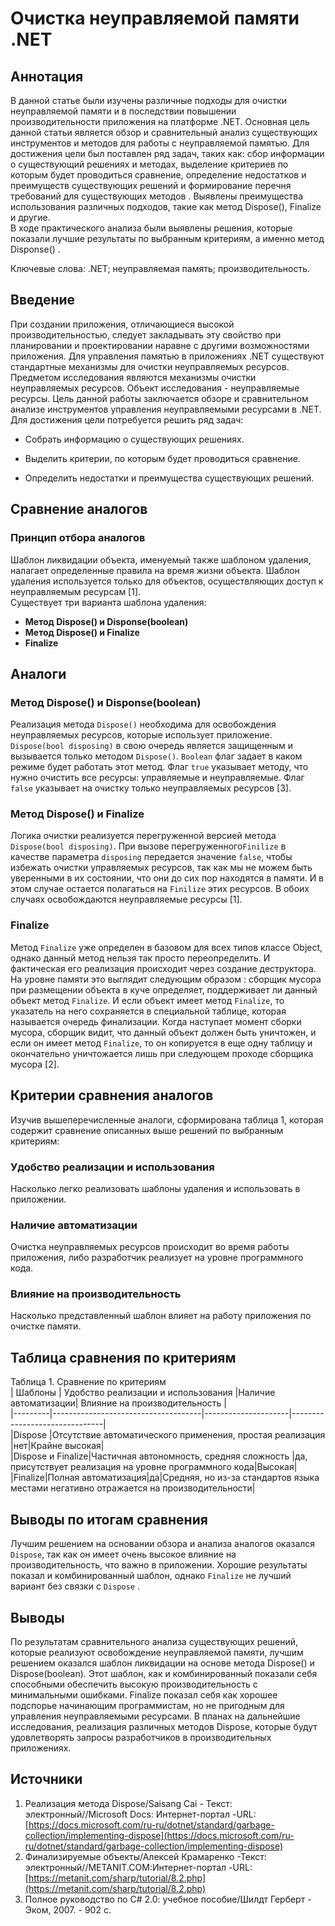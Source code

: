 ﻿
# Очистка неуправляемой памяти .NET  
      
## Аннотация  
В данной статье были изучены различные подходы для очистки неуправляемой памяти и в последствии повышении производительности приложения на платформе .NET. Основная цель данной статьи является обзор и сравнительный анализ существующих инструментов и методов для работы с неуправляемой памятью. Для достижения цели был поставлен ряд задач, таких как: сбор информации о существующий решениях и методах, выделение критериев по которым будет проводиться сравнение, определение недостатков и преимуществ существующих решений и формирование перечня требований для существующих методов . Выявлены преимущества использования различных подходов, такие как метод Dispose(), Finalize и другие.  
В ходе практического анализа были выявлены решения, которые показали лучшие результаты по выбранным критериям, а именно метод Disponse() .  

Ключевые слова: .NET; неуправляемая память; производительность.  
      
## Введение  
При создании приложения, отличающиеся высокой производительностью, следует закладывать эту свойство при планировании и проектировании наравне с другими возможностями приложения. Для управления памятью в приложениях .NET существуют стандартные механизмы для очистки неуправляемых ресурсов.  Предметом исследования являются механизмы очистки неуправляемых ресурсов. Объект исследования - неуправляемые ресурсы. Цель данной работы заключается обзоре и сравнительном анализе инструментов управления неуправляемыми ресурсами в .NET.  
Для достижения цели потребуется решить ряд задач:  
      
* Собрать информацию о существующих решениях.  
      
* Выделить критерии, по которым будет проводиться сравнение.  
      
 * Определить недостатки и преимущества существующих решений.  
      
      
      
## Сравнение аналогов  
      
### Принцип отбора аналогов  
Шаблон ликвидации объекта, именуемый также шаблоном удаления, налагает определенные правила на время жизни объекта. Шаблон удаления используется только для объектов, осуществляющих доступ к неуправляемым ресурсам [1].  
Существует три варианта шаблона удаления:  
*  **Метод Dispose() и Disponse(boolean)**
* **Метод Dispose() и Finalize**
* **Finalize**  
## Аналоги  
### Метод Dispose() и Disponse(boolean)  
Реализация метода `Dispose()` необходима для освобождения неуправляемых ресурсов, которые использует приложение. `Dispose(bool disposing)` в свою очередь является защищенным и вызывается только методом `Dispose()`. `Boolean` флаг задает в каком режиме будет работать этот метод. Флаг `true` указывает методу, что нужно очистить все ресурсы: управляемые и неуправляемые. Флаг `false` указывает на очистку только неуправляемых ресурсов [3]. 
      
### Метод Dispose() и Finalize  
Логика очистки реализуется перегруженной версией метода `Dispose(bool disposing)`. При вызове перегруженного`Finilize` в качестве параметра `disposing` передается значение `false`, чтобы избежать очистки управляемых ресурсов, так как мы не можем быть уверенными в их состоянии, что они до сих пор находятся в памяти. И в этом случае остается полагаться на `Finilize` этих ресурсов. В обоих случаях освобождаются неуправляемые ресурсы [1].  
### Finalize  
Метод `Finalize` уже определен в базовом для всех типов классе Object, однако данный метод нельзя так просто переопределить. И фактическая его реализация происходит через создание деструктора.  
На уровне памяти это выглядит следующим образом : сборщик мусора при размещении объекта в куче определяет, поддерживает ли данный объект метод `Finalize`. И если объект имеет метод `Finalize`, то указатель на него сохраняется в специальной таблице, которая называется очередь финализации. Когда наступает момент сборки мусора, сборщик видит, что данный объект должен быть уничтожен, и если он имеет метод `Finalize`, то он копируется в еще одну таблицу и окончательно уничтожается лишь при следующем проходе сборщика мусора [2]. 
## Критерии сравнения аналогов  
Изучив вышеперечисленные аналоги, сформирована таблица 1, которая содержит сравнение описанных выше решений по выбранным критериям:  
### Удобство реализации и использования  
Насколько легко реализовать шаблоны удаления и использовать в приложении.  
### Наличие автоматизации  
Очистка неуправляемых ресурсов происходит во время работы приложения, либо разработчик реализует на уровне программного кода.
### Влияние на производительность  
Насколько представленный шаблон влияет на работу приложения по очистке памяти.  
## Таблица сравнения по критериям  
Таблица 1. Сравнение по критериям  
| Шаблоны | Удобство реализации и использования |Наличие автоматизации| Влияние на производительность |  
|---------|-------------------------------------|---------------------|-------------------------------|  
|Dispose  |Отсутствие автоматического применения, простая реализация |нет|Крайне высокая|   
|Dispose и Finalize|Частичная автономность, средняя сложность |да, присутствует реализация на уровне программного кода|Высокая|  
|Finalize|Полная автоматизация|да|Средняя, но из-за стандартов языка местами негативно отражается на производительности|  
## Выводы по итогам сравнения  
Лучшим решением на основании обзора и анализа аналогов оказался `Dispose`, так как он имеет очень высокое влияние на производительность, что важно в приложении. Хорошие результаты показал и комбинированный шаблон, однако `Finalize` не лучший вариант без связки с `Dispose` .  
## Выводы  
По результатам сравнительного анализа существующих решений, которые реализуют освобождение неуправляемой памяти, лучшим решением оказался шаблон ликвидации на основе метода Dispose() и Dispose(boolean).  Этот шаблон, как и комбинированный показали себя способными обеспечить высокую производительность с минимальными ошибками. Finalize показал себя как хорошее подспорье начинающим программистам, но не пригодным для управления неуправляемыми ресурсами.   В планах на дальнейшие исследования, реализация различных методов Dispose, которые будут удовлетворять запросы разработчиков в производительных приложениях.  
      
      
## Источники  
 1. Реализация метода Dispose/Saisang Cai - Текст: электронный//Microsoft Docs: Интернет-портал  -URL: [https://docs.microsoft.com/ru-ru/dotnet/standard/garbage-collection/implementing-dispose](https://docs.microsoft.com/ru-ru/dotnet/standard/garbage-collection/implementing-dispose)
 2. Финализируемые объекты/Алексей Крамаренко -Текст: электронный//METANIT.COM:Интернет-портал -URL:[https://metanit.com/sharp/tutorial/8.2.php](https://metanit.com/sharp/tutorial/8.2.php)
 3. Полное руководство по С# 2.0: учебное пособие/Шилдт Герберт - Эком, 2007. - 902 c.

